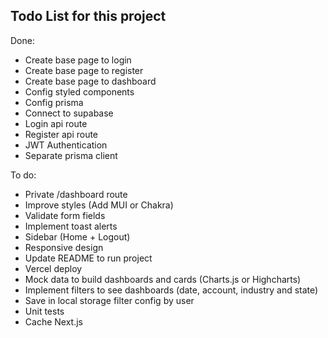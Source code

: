## Todo List for this project

Done:
- Create base page to login
- Create base page to register
- Create base page to dashboard
- Config styled components
- Config prisma
- Connect to supabase
- Login api route
- Register api route
- JWT Authentication
- Separate prisma client

To do:
- Private /dashboard route
- Improve styles (Add MUI or Chakra)
- Validate form fields
- Implement toast alerts
- Sidebar (Home + Logout)
- Responsive design
- Update README to run project
- Vercel deploy
- Mock data to build dashboards and cards (Charts.js or Highcharts)
- Implement filters to see dashboards (date, account, industry and state)
- Save in local storage filter config by user
- Unit tests
- Cache Next.js




